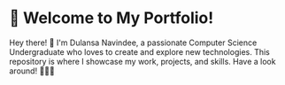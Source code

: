 # 🌟 Welcome to My Portfolio!
Hey there! 👋 I'm Dulansa Navindee, a passionate Computer Science Undergraduate who loves to create and explore new technologies. This repository is where I showcase my work, projects, and skills. Have a look around! 👨‍💻✨
